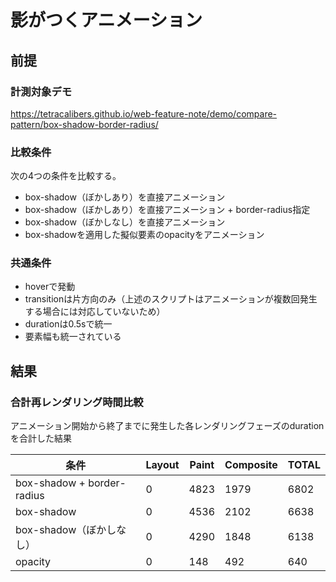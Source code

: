 # 影がつくアニメーション

## 前提

### 計測対象デモ

https://tetracalibers.github.io/web-feature-note/demo/compare-pattern/box-shadow-border-radius/

### 比較条件

次の4つの条件を比較する。

- box-shadow（ぼかしあり）を直接アニメーション
- box-shadow（ぼかしあり）を直接アニメーション + border-radius指定
- box-shadow（ぼかしなし）を直接アニメーション
- box-shadowを適用した擬似要素のopacityをアニメーション

### 共通条件

- hoverで発動
- transitionは片方向のみ（上述のスクリプトはアニメーションが複数回発生する場合には対応していないため）
- durationは0.5sで統一
- 要素幅も統一されている

## 結果

### 合計再レンダリング時間比較

アニメーション開始から終了までに発生した各レンダリングフェーズのdurationを合計した結果

| 条件 | Layout | Paint | Composite | TOTAL |
| --- | --- | --- | --- | --- | 
| box-shadow + border-radius | 0 | 4823 | 1979 | 6802 |
| box-shadow | 0 | 4536 | 2102 | 6638 |
| box-shadow（ぼかしなし） | 0 | 4290 | 1848 | 6138 |
| opacity | 0 | 148 | 492 | 640 |